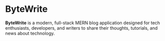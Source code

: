 # ByteWrite

**ByteWrite** is a modern, full-stack MERN blog application designed for tech enthusiasts, developers, and writers to share their thoughts, tutorials, and news about technology.
